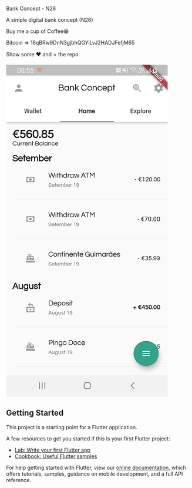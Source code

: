 Bank Concept - N26

A simple digital bank concept (N26)

Buy me a cup of Coffee😁

Bitcoin => 16qBRw9DnN3gjbhQGYiLvJ2HADJFefjM65

Show some ❤️ and ⭐️ the repo.


![Alt text](https://github.com/rafaelbanhos/bank-concept/blob/master/assets/images/print2.png)

## Getting Started

This project is a starting point for a Flutter application.

A few resources to get you started if this is your first Flutter project:

- [Lab: Write your first Flutter app](https://flutter.dev/docs/get-started/codelab)
- [Cookbook: Useful Flutter samples](https://flutter.dev/docs/cookbook)

For help getting started with Flutter, view our
[online documentation](https://flutter.dev/docs), which offers tutorials,
samples, guidance on mobile development, and a full API reference.
